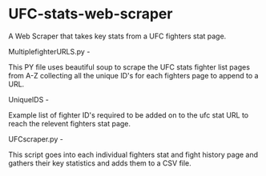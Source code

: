 # UFC-stats-web-scraper
A Web Scraper that takes key stats from a UFC fighters stat page.

MultiplefighterURLS.py -

This PY file uses beautiful soup to scrape the UFC stats fighter list pages from A-Z collecting all the unique ID's for each fighters page to append to a URL.


UniqueIDS - 

Example list of fighter ID's required to be added on to the ufc stat URL to reach the relevent fighters stat page.


UFCscraper.py - 

This script goes into each individual fighters stat and fight history page and gathers their key statistics and adds them to a CSV file.
